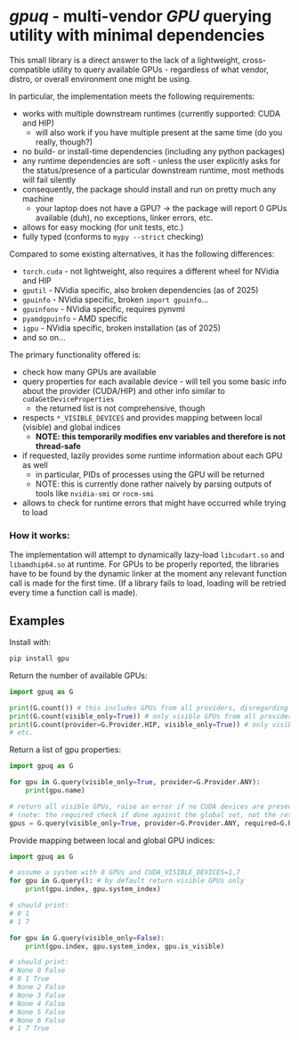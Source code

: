 # *gpuq* - multi-vendor *GPU* *q*uerying utility with minimal dependencies

This small library is a direct answer to the lack of a lightweight, cross-compatible utility to query available GPUs - regardless of what vendor, distro, or overall environment one might be using.

In particular, the implementation meets the following requirements:
 - works with multiple downstream runtimes (currently supported: CUDA and HIP)
    - will also work if you have multiple present at the same time (do you really, though?)
 - no build- or install-time dependencies (including any python packages)
 - any runtime dependencies are soft - unless the user explicitly asks for the status/presence of a particular downstream runtime, most methods will fail silently
 - consequently, the package should install and run on pretty much any machine
    - your laptop does not have a GPU? -> the package will report 0 GPUs available (duh), no exceptions, linker errors, etc.
 - allows for easy mocking (for unit tests, etc.)
 - fully typed (conforms to `mypy --strict` checking)

Compared to some existing alternatives, it has the following differences:
 - `torch.cuda` - not lightweight, also requires a different wheel for NVidia and HIP
 - `gputil` - NVidia specific, also broken dependencies (as of 2025)
 - `gpuinfo` - NVidia specific, broken `import gpuinfo`...
 - `gpuinfonv` - NVidia specific, requires pynvml
 - `pyamdgpuinfo` - AMD specific
 - `igpu` - NVidia specific, broken installation (as of 2025)
 - and so on...

The primary functionality offered is:
 - check how many GPUs are available
 - query properties for each available device - will tell you some basic info about the provider (CUDA/HIP) and other info similar to `cudaGetDeviceProperties`
    - the returned list is not comprehensive, though
 - respects `*_VISIBLE_DEVICES` and provides mapping between local (visible) and global indices
    - **NOTE: this temporarily modifies env variables and therefore is not thread-safe**
 - if requested, lazily provides some runtime information about each GPU as well
    - in particular, PIDs of processes using the GPU will be returned
    - NOTE: this is currently done rather naively by parsing outputs of tools like `nvidia-smi` or `rocm-smi`
 - allows to check for runtime errors that might have occurred while trying to load 

### How it works:

The implementation will attempt to dynamically lazy-load `libcudart.so` and `libamdhip64.so` at runtime.
For GPUs to be properly reported, the libraries have to be found by the dynamic linker at the moment any relevant function call is made for the first time.
(If a library fails to load, loading will be retried every time a function call is made).

## Examples

Install with:
```bash
pip install gpu
```

Return the number of available GPUs:
```python
import gpuq as G

print(G.count()) # this includes GPUs from all providers, disregarding *_VISIBLE_DEVICES
print(G.count(visible_only=True)) # only visible GPUs from all providers
print(G.count(provider=G.Provider.HIP, visible_only=True)) # only visible HIP devices
# etc.
```

Return a list of gpu properties:
```python
import gpuq as G

for gpu in G.query(visible_only=True, provider=G.Provider.ANY):
    print(gpu.name)

# return all visible GPUs, raise an error if no CUDA devices are present
# (note: the required check if done against the global set, not the return set - see the docs)
gpus = G.query(visible_only=True, provider=G.Provider.ANY, required=G.Provider.CUDA)
```

Provide mapping between local and global GPU indices:
```python
import gpuq as G

# assume a system with 8 GPUs and CUDA_VISIBLE_DEVICES=1,7
for gpu in G.query(): # by default return visible GPUs only
    print(gpu.index, gpu.system_index)

# should print:
# 0 1
# 1 7

for gpu in G.query(visible_only=False):
    print(gpu.index, gpu.system_index, gpu.is_visible)

# should print:
# None 0 False
# 0 1 True
# None 2 False
# None 3 False
# None 4 False
# None 5 False
# None 6 False
# 1 7 True
```
